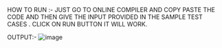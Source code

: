 HOW TO RUN :-
JUST GO TO ONLINE COMPILER AND COPY PASTE THE CODE AND THEN GIVE THE INPUT PROVIDED IN THE SAMPLE TEST CASES .
CLICK ON RUN BUTTON IT WILL WORK.



OUTPUT:-
![image](https://github.com/ayushgi/Kuddle-DSA/assets/100596002/a4d789a6-dcb7-4931-a34c-6ba1ca70df39)
